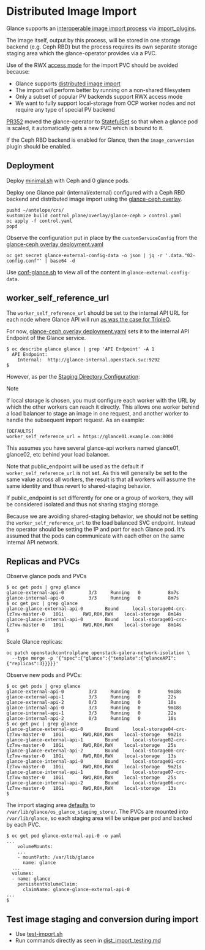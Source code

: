 # Distributed Image Import

Glance supports an
[interoperable image import
process](https://docs.openstack.org/glance/latest/admin/interoperable-image-import.html)
via
[import_plugins](https://github.com/openstack-k8s-operators/glance-operator/tree/main/config/samples/import_plugins).

The image itself, output by this process, will be stored in one
storage backend (e.g. Ceph RBD) but the process requires its own
separate storage staging area which the glance-operator provides
via a PVC.

Use of the RWX
[access mode](https://kubernetes.io/docs/concepts/storage/persistent-volumes/#access-modes)
for the import PVC should be avoided because:

- Glance supports [distributed image import](https://opendev.org/openstack/glance/commit/41e1cecbe63c778ce8e92519993c61588ea1f0cb)
- The import will perform better by running on a non-shared filesystem
- Only a subset of popular PV backends support RWX access mode
- We want to fully support local-storage from OCP worker nodes and not
  require any type of special PV backend

[PR352](https://github.com/openstack-k8s-operators/glance-operator/pull/352)
moved the glance-operator to 
[StatefulSet](https://kubernetes.io/docs/concepts/workloads/controllers/statefulset)
so that when a glance pod is scaled, it automatically gets a new PVC
which is bound to it.

If the Ceph RBD backend is enabled for Glance, then the
`image_conversion` plugin should be enabled.

## Deployment

Deploy [minimal.sh](minimal.sh) with Ceph and 0 glance pods.

Deploy one Glance pair (internal/external) configured with a Ceph RBD
backend and distributed image import using the
[glance-ceph overlay](../crs/control_plane/overlay/glance-ceph).

```
pushd ~/antelope/crs/
kustomize build control_plane/overlay/glance-ceph > control.yaml
oc apply -f control.yaml
popd
```
Observe the configuration put in place by the `customServiceConfig`
from the
[glance-ceph overlay deployment.yaml](https://github.com/fultonj/antelope/blob/main/crs/control_plane/overlay/glance-ceph/deployment.yaml)

```
oc get secret glance-external-config-data -o json | jq -r '.data."02-config.conf"' | base64 -d
```

Use [conf-glance.sh](conf-glance.sh) to view all of the content in `glance-external-config-data`.

## worker_self_reference_url

The `worker_self_reference_url` should be set to the internal API URL
for each node where Glance API will run
[as was the case for
TripleO](https://review.opendev.org/c/openstack/tripleo-heat-templates/+/882391).

For now,
[glance-ceph overlay deployment.yaml](https://github.com/fultonj/antelope/blob/main/crs/control_plane/overlay/glance-ceph/deployment.yaml)
sets it to the internal API Endpoint of the Glance service.
```
$ oc describe glance glance | grep 'API Endpoint' -A 1
  API Endpoint:
    Internal:  http://glance-internal.openstack.svc:9292
$
```
However, as per the
[Staging Directory Configuration](https://docs.openstack.org/glance/latest/admin/interoperable-image-import.html#staging-directory-configuration):

> [!NOTE]
> If local storage is chosen, you must configure each worker with the
> URL by which the other workers can reach it directly. This allows
> one worker behind a load balancer to stage an image in one request,
> and another worker to handle the subsequent import request. As an
> example:
> ```
> [DEFAULTS]
> worker_self_reference_url = https://glance01.example.com:8000
> ```
> This assumes you have several glance-api workers named glance01,
> glance02, etc behind your load balancer.
>
> Note that public_endpoint will be used as the default if
> `worker_self_reference_url` is not set. As this will generally be
> set to the same value across all workers, the result is that all
> workers will assume the same identity and thus revert to
> shared-staging behavior.
>
> If public_endpoint is set differently for one or a group of workers,
> they will be considered isolated and thus not sharing staging
> storage.

Because we are avoiding shared-staging behavior, we should not be
setting the `worker_self_reference_url` to the load balanced SVC
endpoint. Instead the operator should be setting the IP and port for
each Glance pod. It's assumed that the pods can communicate with each
other on the same internal API network.

## Replicas and PVCs

Observe glance pods and PVCs
```
$ oc get pods | grep glance
glance-external-api-0         3/3     Running   0          8m7s
glance-internal-api-0         3/3     Running   0          8m7s
$ oc get pvc | grep glance
glance-glance-external-api-0        Bound     local-storage04-crc-lz7xw-master-0   10Gi       RWO,ROX,RWX    local-storage   8m14s
glance-glance-internal-api-0        Bound     local-storage01-crc-lz7xw-master-0   10Gi       RWO,ROX,RWX    local-storage   8m14s
$
```
Scale Glance replicas:
```
oc patch openstackcontrolplane openstack-galera-network-isolation \
  --type merge -p '{"spec":{"glance":{"template":{"glanceAPI":{"replicas":3}}}}}'
```
Observe new pods and PVCs:
```
$ oc get pods | grep glance
glance-external-api-0         3/3     Running   0          9m18s
glance-external-api-1         3/3     Running   0          22s
glance-external-api-2         0/3     Running   0          10s
glance-internal-api-0         3/3     Running   0          9m18s
glance-internal-api-1         3/3     Running   0          22s
glance-internal-api-2         0/3     Running   0          10s
$ oc get pvc | grep glance
glance-glance-external-api-0        Bound     local-storage04-crc-lz7xw-master-0   10Gi       RWO,ROX,RWX    local-storage   9m21s
glance-glance-external-api-1        Bound     local-storage02-crc-lz7xw-master-0   10Gi       RWO,ROX,RWX    local-storage   25s
glance-glance-external-api-2        Bound     local-storage08-crc-lz7xw-master-0   10Gi       RWO,ROX,RWX    local-storage   13s
glance-glance-internal-api-0        Bound     local-storage01-crc-lz7xw-master-0   10Gi       RWO,ROX,RWX    local-storage   9m21s
glance-glance-internal-api-1        Bound     local-storage07-crc-lz7xw-master-0   10Gi       RWO,ROX,RWX    local-storage   25s
glance-glance-internal-api-2        Bound     local-storage06-crc-lz7xw-master-0   10Gi       RWO,ROX,RWX    local-storage   13s
$
```
The import staging area
[defaults](https://github.com/openstack-k8s-operators/glance-operator/blob/25683ec68a7f6b0c5001a68d9a153e0aadb41886/templates/glance/config/00-config.conf#L88)
to
`/var/lib/glance/os_glance_staging_store/`.
The PVCs are mounted into `/var/lib/glance`, so
each staging area will be unique per pod and
backed by each PVC.
```
$ oc get pod glance-external-api-0 -o yaml
...
    volumeMounts:
	...
    - mountPath: /var/lib/glance
      name: glance
  ...
  volumes:
  - name: glance
    persistentVolumeClaim:
      claimName: glance-glance-external-api-0
...
$
```

## Test image staging and conversion during import

- Use [test-import.sh](test-import.sh)
- Run commands directly as seen in
  [dist_import_testing.md](dist_import_testing.md)
